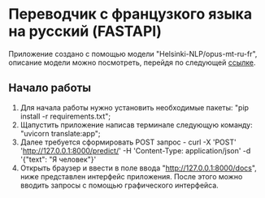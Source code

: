 # Переводчик с французкого языка на русский (FASTAPI)
Приложение создано с помощью модели "Helsinki-NLP/opus-mt-ru-fr", описание модели можно посмотреть, перейдя по следующей [ссылке](https://huggingface.co/Helsinki-NLP/opus-mt-en-ru).
## Начало работы
1. Для начала работы нужно установить необходимые пакеты: "pip install -r requirements.txt";
2. Щапустить приложение написав терминале следующую команду: "uvicorn translate:app";
3. Далее требуется сформировать POST запрос - curl -X 'POST' 'http://127.0.0.1:8000/predict/' -H 'Content-Type: application/json' -d '{"text": "Я человек"}'
4. Открыть браузер и ввести в поле ввода "http://127.0.0.1:8000/docs", ниже представлен интерфейс приложения. После этого можно вводить запросы с помощью графического интерфейса.

